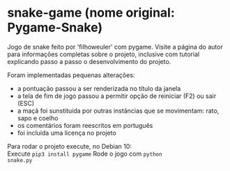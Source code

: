 # snake-game (nome original: Pygame-Snake)
Jogo de snake feito por 'filhoweuler' com pygame. Visite a página do autor para informações completas sobre o projeto, inclusive com tutorial explicando passo a passo o desenvolvimento do projeto.

Foram implementadas pequenas alterações:
 - a pontuação passou a ser renderizada no título da janela
 - a tela de fim de jogo passou a permitir opção de reiniciar (F2) ou sair (ESC)
 - a maçã foi sunstituída por outras instâncias que se movimentam: rato, sapo e coelho
 - os comentários foram reescritos em português
 - foi incluída uma licença no projeto


Para rodar o projeto execute, no Debian 10:           
Execute <code>pip3 install pygame</code>
Rode o jogo com <code>python snake.py</code>
